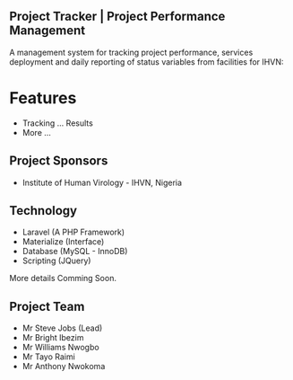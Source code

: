## Project Tracker | Project Performance Management

A management system for tracking project performance, services deployment and daily reporting of status variables from facilities for IHVN:

# Features
- Tracking ... Results
- More ...

## Project Sponsors
- Institute of Human Virology - IHVN, Nigeria

## Technology
- Laravel (A PHP Framework)
- Materialize (Interface)
- Database (MySQL - InnoDB)
- Scripting (JQuery)

More details Comming Soon.

## Project Team
- Mr Steve Jobs (Lead)
- Mr Bright Ibezim
- Mr Williams Nwogbo
- Mr Tayo Raimi
- Mr Anthony Nwokoma
